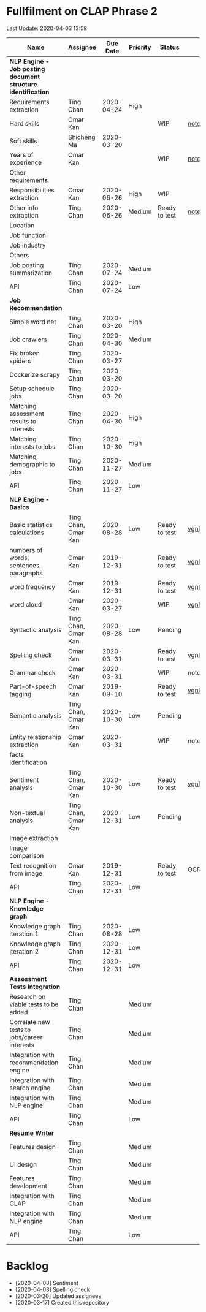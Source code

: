 # Fullfilment on CLAP Phrase 2

Last Update: 2020-04-03 13:58

| Name                                                       | Assignee    | Due Date   | Priority | Status        | URL                 |
|------------------------------------------------------------|-------------|------------|----------|---------------|---------------------|
| **NLP Engine - Job posting document structure identification** |             |            |          |               |                     |
| Requirements extraction                                    | Ting Chan   | 2020-04-24 | High     |               |                     |
| Hard skills                                                | Omar Kan    |            |          | WIP           | [notebooks](https://github.com/ok524/clap_fulfillment/blob/master/notebooks/a01.Requirement%20-%20Hard%20skills%2BYears%20of%20experience.ipynb)           |
| Soft skills                                                | Shicheng Ma | 2020-03-20 |          |               |                     |
| Years of experience                                        | Omar Kan    |            |          | WIP           | [notebooks](https://github.com/ok524/clap_fulfillment/blob/master/notebooks/a01.Requirement%20-%20Hard%20skills%2BYears%20of%20experience.ipynb)           |
| Other requirements                                         |             |            |          |               |                     |
| Responsibilities extraction                                | Omar Kan    | 2020-06-26 | High     | WIP           |                     |
| Other info extraction                                      | Ting Chan   | 2020-06-26 | Medium   | Ready to test | [notebooks](https://github.com/ok524/clap_fulfillment/blob/master/notebooks/a03.Job%20Ads%20Post%20Structure%20Identification.ipynb)           |
| Location                                                   |             |            |          |               |                     |
| Job function                                               |             |            |          |               |                     |
| Job industry                                               |             |            |          |               |                     |
| Others                                                     |             |            |          |               |                     |
| Job posting summarization                                  | Ting Chan   | 2020-07-24 | Medium   |               |                     |
| API                                                        | Ting Chan   | 2020-07-24 | Low      |               |                     |
| **Job Recommendation**                                         |             |            |          |               |                     |
| Simple word net                                            | Ting Chan   | 2020-03-20 | High     |               |                     |
| Job crawlers                                               | Ting Chan   | 2020-04-30 | Medium   |               |                     |
| Fix broken spiders                                         | Ting Chan   | 2020-03-27 |          |               |                     |
| Dockerize scrapy                                           | Ting Chan   | 2020-03-20 |          |               |                     |
| Setup schedule jobs                                        | Ting Chan   | 2020-03-20 |          |               |                     |
| Matching assessment results to interests                   | Ting Chan   | 2020-04-30 | High     |               |                     |
| Matching interests to jobs                                 | Ting Chan   | 2020-10-30 | High     |               |                     |
| Matching demographic to jobs                               | Ting Chan   | 2020-11-27 | Medium   |               |                     |
| API                                                        | Ting Chan   | 2020-11-27 | Low      |               |                     |
| **NLP Engine - Basics**                                        |             |            |          |               |                     |
| Basic statistics calculations                              | Ting Chan, Omar Kan   | 2020-08-28 | Low      | Ready to test | [vgnlp::BasicSummary](https://github.com/KEEP-EDU-HK/vgnlp/blob/master/demo/06.Basic%20Document%20Statistics%20Summary.ipynb) |
| numbers of words, sentences, paragraphs                    | Omar Kan    | 2019-12-31 |          | Ready to test | [vgnlp::BasicSummary](https://github.com/KEEP-EDU-HK/vgnlp/blob/master/demo/06.Basic%20Document%20Statistics%20Summary.ipynb) |
| word frequency                                             | Omar Kan    | 2019-12-31 |          | Ready to test | [vgnlp::BasicSummary](https://github.com/KEEP-EDU-HK/vgnlp/blob/master/demo/06.Basic%20Document%20Statistics%20Summary.ipynb) |
| word cloud                                                 | Omar Kan    | 2020-03-27 |          | WIP           | [vgnlp::BasicSummary](https://github.com/KEEP-EDU-HK/vgnlp/blob/master/demo/06.Basic%20Document%20Statistics%20Summary.ipynb) |
| Syntactic analysis                                         | Ting Chan, Omar Kan   | 2020-08-28 | Low      | Pending       |                     |
| Spelling check                                             | Omar Kan    | 2020-03-31 |          | Ready to test | [vgnlp::SpellingChecker](https://github.com/KEEP-EDU-HK/vgnlp/blob/master/demo/09.Spelling%20Checker.ipynb) |
| Grammar check                                              | Omar Kan    | 2020-03-31 |          | WIP           | notebooks           |
| Part-of-speech tagging                                     | Omar Kan    | 2019-09-10 |          | Ready to test | [vgnlp::Pos](https://github.com/KEEP-EDU-HK/vgnlp/blob/master/demo/02.Part%20Of%20Speech.ipynb)          |
| Semantic analysis                                          | Ting Chan, Omar Kan   | 2020-10-30 | Low      | Pending       |                     |
| Entity relationship extraction                             | Omar Kan    | 2020-03-31 |          | WIP           | notebooks           |
| facts identification                                       |             |            |          |               |                     |
| Sentiment analysis                                         | Ting Chan, Omar Kan   | 2020-10-30 | Low      | Ready to test | [vgnlp::Sentiment](https://github.com/KEEP-EDU-HK/vgnlp/blob/master/demo/10.Sentiment.ipynb) |
| Non-textual analysis                                       | Ting Chan, Omar Kan   | 2020-12-31 | Low      | Pending       |                     |
| Image extraction                                           |             |            |          |               |                     |
| Image comparison                                           |             |            |          |               |                     |
| Text recognition from image                                | Omar Kan    | 2019-12-31 |          | Ready to test | OCR                 |
| API                                                        | Ting Chan   | 2020-12-31 | Low      |               |                     |
| **NLP Engine - Knowledge graph**                               |             |            |          |               |                     |
| Knowledge graph iteration 1                                | Ting Chan   | 2020-08-28 | Low      |               |                     |
| Knowledge graph iteration 2                                | Ting Chan   | 2020-12-31 | Low      |               |                     |
| API                                                        | Ting Chan   | 2020-12-31 | Low      |               |                     |
| **Assessment Tests Integration**                               |             |            |          |               |                     |
| Research on viable tests to be added                       | Ting Chan   |            | Medium   |               |                     |
| Correlate new tests to jobs/career interests               | Ting Chan   |            | Medium   |               |                     |
| Integration with recommendation engine                     | Ting Chan   |            | Medium   |               |                     |
| Integration with search engine                             | Ting Chan   |            | Medium   |               |                     |
| Integration with NLP engine                                | Ting Chan   |            | Medium   |               |                     |
| API                                                        | Ting Chan   |            | Low      |               |                     |
| **Resume Writer**                                              |             |            |          |               |                     |
| Features design                                            | Ting Chan   |            | Medium   |               |                     |
| UI design                                                  | Ting Chan   |            | Medium   |               |                     |
| Features development                                       | Ting Chan   |            | Medium   |               |                     |
| Integration with CLAP                                      | Ting Chan   |            | Medium   |               |                     |
| Integration with NLP engine                                | Ting Chan   |            | Medium   |               |                     |
| API                                                        | Ting Chan   |            | Low      |               |                     |

# Backlog
- [2020-04-03] Sentiment
- [2020-04-03] Spelling check
- [2020-03-20] Updated assignees
- [2020-03-17] Created this repository
